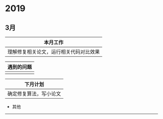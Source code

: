 # 2019
## 3月
| 本月工作 |
| :-: | 
| 理解修复相关论文，运行相关代码对比效果|

| 遇到的问题 |
| :-: |
||

| 下月计划 |
| :-: |
| 确定修复算法，写小论文 |

* 其他
-------------------------------------------------------------
